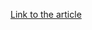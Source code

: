 [Link to the article](https://unit42.paloaltonetworks.com/detect-block-malicious-traffic-distribution-systems/)
